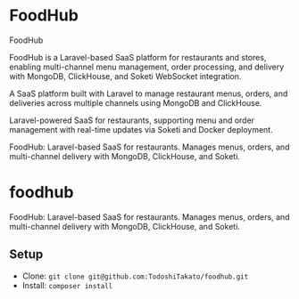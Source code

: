 # FoodHub
FoodHub

FoodHub is a Laravel-based SaaS platform for restaurants and stores, enabling multi-channel menu management, order processing, and delivery with MongoDB, ClickHouse, and Soketi WebSocket integration.

A SaaS platform built with Laravel to manage restaurant menus, orders, and deliveries across multiple channels using MongoDB and ClickHouse.

Laravel-powered SaaS for restaurants, supporting menu and order management with real-time updates via Soketi and Docker deployment.

FoodHub: Laravel-based SaaS for restaurants.
Manages menus, orders, and multi-channel delivery with MongoDB, ClickHouse, and Soketi.

# foodhub
FoodHub: Laravel-based SaaS for restaurants.
Manages menus, orders, and multi-channel delivery with MongoDB, ClickHouse, and Soketi.

## Setup
- Clone: `git clone git@github.com:TodoshiTakato/foodhub.git`
- Install: `composer install`
